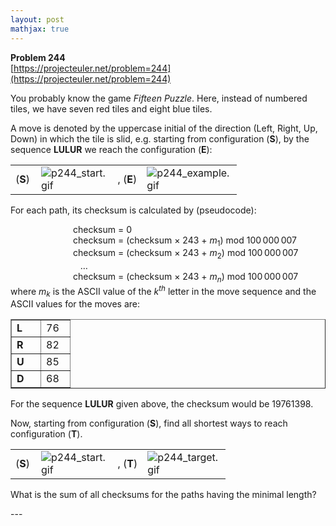 ```yaml
---
layout: post
mathjax: true
---
```

**Problem 244**  
[https://projecteuler.net/problem=244](https://projecteuler.net/problem=244)

<p>You probably know the game <i>Fifteen Puzzle</i>. Here, instead of numbered tiles, we have seven red tiles and eight blue tiles.</p>
<p>A move is denoted by the uppercase initial of the direction (Left, Right, Up, Down) in which the tile is slid, e.g. starting from configuration (<b>S</b>), by the sequence <b>LULUR</b> we reach the configuration (<b>E</b>):</p>
<p></p><div class="center">
<table cellspacing="0" cellpadding="2" border="0" align="center"><tr><td width="25">(<b>S</b>)</td><td width="100"><img src="project/images/p244_start.gif" class="dark_img" alt="p244_start.gif" /></td><td width="25">, (<b>E</b>)</td><td width="100"><img src="project/images/p244_example.gif" class="dark_img" alt="p244_example.gif" /></td>
</tr></table></div>

<p>For each path, its checksum is calculated by (pseudocode):
</p><div style="margin-left:100px;">
checksum = 0<br />
checksum = (checksum × 243 + <var>m</var><sub>1</sub>) mod 100 000 007<br />
checksum = (checksum × 243 + <var>m</var><sub>2</sub>) mod 100 000 007<br />
   …<br />
checksum = (checksum × 243 + <var>m</var><sub><var>n</var></sub>) mod 100 000 007<br /></div>
where <var>m</var><sub><var>k</var></sub> is the ASCII value of the <var>k</var><sup><var>th</var></sup> letter in the move sequence and the ASCII values for the moves are:

<div class="center">
<table cellspacing="0" cellpadding="2" border="1" align="center"><tr><td width="30"><b>L</b></td><td width="30">76</td></tr><tr><td><b>R</b></td><td>82</td></tr><tr><td><b>U</b></td><td>85</td></tr><tr><td><b>D</b></td><td>68</td></tr></table></div>

<p>For the sequence <b>LULUR</b> given above, the checksum would be 19761398.</p>
<p>Now, starting from configuration (<b>S</b>),
find all shortest ways to reach configuration (<b>T</b>).</p>
<p></p><div class="center">
<table cellspacing="0" cellpadding="2" border="0" align="center"><tr><td width="25">(<b>S</b>)</td><td width="100"><img src="project/images/p244_start.gif" class="dark_img" alt="p244_start.gif" /></td><td width="25">, (<b>T</b>)</td><td width="100"><img src="project/images/p244_target.gif" class="dark_img" alt="p244_target.gif" /></td>
</tr></table></div>

<p>What is the sum of all checksums for the paths having the minimal length?</p>
---
